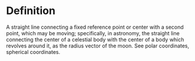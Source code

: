 # Definition

A straight line connecting a fixed reference point or center with a
second point, which may be moving; specifically, in astronomy, the
straight line connecting the center of a celestial body with the center
of a body which revolves around it, as the radius vector of the moon.
See polar coordinates, spherical coordinates.
